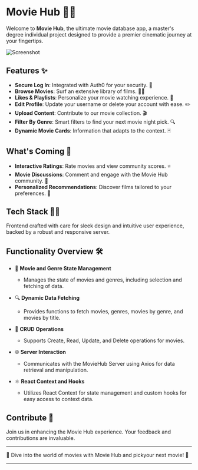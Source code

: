 # Movie Hub 🎥🍿

Welcome to **Movie Hub**, the ultimate movie database app, a master's degree individual project designed to provide a premier cinematic journey at your fingertips.

![Screenshot](https://res.cloudinary.com/dl1fw2gx2/image/upload/v1702036602/Screenshot_2023-11-20_134307_muuasc.png)
## Features ✨

- **Secure Log In**: Integrated with Auth0 for your security. 🔐
- **Browse Movies**: Surf an extensive library of films. 🏄‍♂️
- **Likes & Playlists**: Personalize your movie watching experience. 💖
- **Edit Profile**: Update your username or delete your account with ease. ✏️
- **Upload Content**: Contribute to our movie collection. 🎬
- **Filter By Genre**: Smart filters to find your next movie night pick. 🔍
- **Dynamic Movie Cards**: Information that adapts to the context. 🃏

## What's Coming 🚀

- **Interactive Ratings**: Rate movies and view community scores. ⭐
- **Movie Discussions**: Comment and engage with the Movie Hub community. 💬
- **Personalized Recommendations**: Discover films tailored to your preferences. 🤖

## Tech Stack 🧑‍💻

Frontend crafted with care for sleek design and intuitive user experience, backed by a robust and responsive server.



## Functionality Overview 🛠️

- 🎥 **Movie and Genre State Management**
  - Manages the state of movies and genres, including selection and fetching of data.

- 🔍 **Dynamic Data Fetching**
  - Provides functions to fetch movies, genres, movies by genre, and movies by title.

- 🔄 **CRUD Operations**
  - Supports Create, Read, Update, and Delete operations for movies.

- 🌐 **Server Interaction**
  - Communicates with the MovieHub Server using Axios for data retrieval and manipulation.

- ⚛️ **React Context and Hooks**
  - Utilizes React Context for state management and custom hooks for easy access to context data.


## Contribute 🤝

Join us in enhancing the Movie Hub experience. Your feedback and contributions are invaluable.

---

🌟 Dive into the world of movies with Movie Hub and pickyour next movie! 🌟

---
